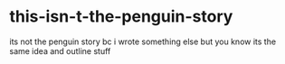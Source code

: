 # this-isn-t-the-penguin-story
its not the penguin story bc i wrote something else but you know its the same idea and outline stuff
